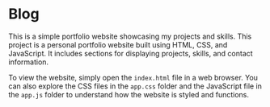 # Blog
This is a simple portfolio website showcasing my projects and skills.
This project is a personal portfolio website built using HTML, CSS, and JavaScript. It includes sections for displaying projects, skills, and contact information.

To view the website, simply open the `index.html` file in a web browser.
You can also explore the CSS files in the `app.css` folder and the JavaScript file in the `app.js` folder to understand how the website is styled and functions.
